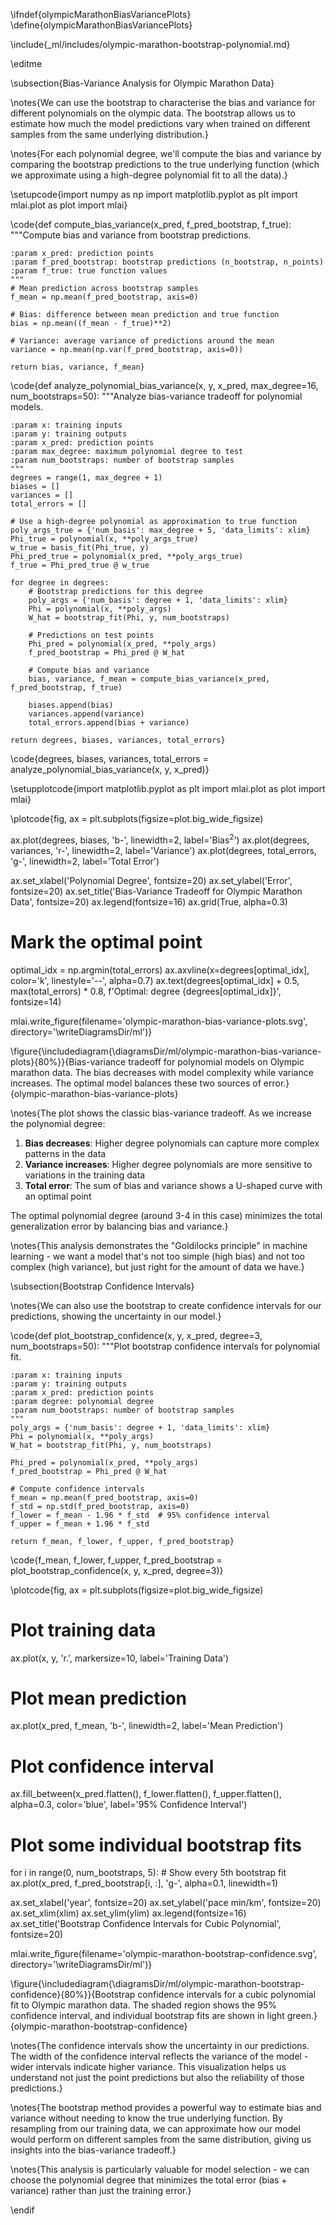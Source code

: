 \ifndef{olympicMarathonBiasVariancePlots}
\define{olympicMarathonBiasVariancePlots}

\include{_ml/includes/olympic-marathon-bootstrap-polynomial.md}

\editme

\subsection{Bias-Variance Analysis for Olympic Marathon Data}

\notes{We can use the bootstrap to characterise the bias and variance for different polynomials on the olympic data. The bootstrap allows us to estimate how much the model predictions vary when trained on different samples from the same underlying distribution.}

\notes{For each polynomial degree, we'll compute the bias and variance by comparing the bootstrap predictions to the true underlying function (which we approximate using a high-degree polynomial fit to all the data).}

\setupcode{import numpy as np
import matplotlib.pyplot as plt
import mlai.plot as plot
import mlai}

\code{def compute_bias_variance(x_pred, f_pred_bootstrap, f_true):
    """Compute bias and variance from bootstrap predictions.
    
    :param x_pred: prediction points
    :param f_pred_bootstrap: bootstrap predictions (n_bootstrap, n_points)
    :param f_true: true function values
    """
    # Mean prediction across bootstrap samples
    f_mean = np.mean(f_pred_bootstrap, axis=0)
    
    # Bias: difference between mean prediction and true function
    bias = np.mean((f_mean - f_true)**2)
    
    # Variance: average variance of predictions around the mean
    variance = np.mean(np.var(f_pred_bootstrap, axis=0))
    
    return bias, variance, f_mean}

\code{def analyze_polynomial_bias_variance(x, y, x_pred, max_degree=16, num_bootstraps=50):
    """Analyze bias-variance tradeoff for polynomial models.
    
    :param x: training inputs
    :param y: training outputs  
    :param x_pred: prediction points
    :param max_degree: maximum polynomial degree to test
    :param num_bootstraps: number of bootstrap samples
    """
    degrees = range(1, max_degree + 1)
    biases = []
    variances = []
    total_errors = []
    
    # Use a high-degree polynomial as approximation to true function
    poly_args_true = {'num_basis': max_degree + 5, 'data_limits': xlim}
    Phi_true = polynomial(x, **poly_args_true)
    w_true = basis_fit(Phi_true, y)
    Phi_pred_true = polynomial(x_pred, **poly_args_true)
    f_true = Phi_pred_true @ w_true
    
    for degree in degrees:
        # Bootstrap predictions for this degree
        poly_args = {'num_basis': degree + 1, 'data_limits': xlim}
        Phi = polynomial(x, **poly_args)
        W_hat = bootstrap_fit(Phi, y, num_bootstraps)
        
        # Predictions on test points
        Phi_pred = polynomial(x_pred, **poly_args)
        f_pred_bootstrap = Phi_pred @ W_hat
        
        # Compute bias and variance
        bias, variance, f_mean = compute_bias_variance(x_pred, f_pred_bootstrap, f_true)
        
        biases.append(bias)
        variances.append(variance)
        total_errors.append(bias + variance)
        
    return degrees, biases, variances, total_errors}

\code{degrees, biases, variances, total_errors = analyze_polynomial_bias_variance(x, y, x_pred)}

\setupplotcode{import matplotlib.pyplot as plt
import mlai.plot as plot
import mlai}

\plotcode{fig, ax = plt.subplots(figsize=plot.big_wide_figsize)

ax.plot(degrees, biases, 'b-', linewidth=2, label='Bias$^2$')
ax.plot(degrees, variances, 'r-', linewidth=2, label='Variance')
ax.plot(degrees, total_errors, 'g-', linewidth=2, label='Total Error')

ax.set_xlabel('Polynomial Degree', fontsize=20)
ax.set_ylabel('Error', fontsize=20)
ax.set_title('Bias-Variance Tradeoff for Olympic Marathon Data', fontsize=20)
ax.legend(fontsize=16)
ax.grid(True, alpha=0.3)

# Mark the optimal point
optimal_idx = np.argmin(total_errors)
ax.axvline(x=degrees[optimal_idx], color='k', linestyle='--', alpha=0.7)
ax.text(degrees[optimal_idx] + 0.5, max(total_errors) * 0.8, 
        f'Optimal: degree {degrees[optimal_idx]}', fontsize=14)

mlai.write_figure(filename='olympic-marathon-bias-variance-plots.svg', 
                  directory='\writeDiagramsDir/ml')}

\figure{\includediagram{\diagramsDir/ml/olympic-marathon-bias-variance-plots}{80%}}{Bias-variance tradeoff for polynomial models on Olympic marathon data. The bias decreases with model complexity while variance increases. The optimal model balances these two sources of error.}{olympic-marathon-bias-variance-plots}

\notes{The plot shows the classic bias-variance tradeoff. As we increase the polynomial degree:

1. **Bias decreases**: Higher degree polynomials can capture more complex patterns in the data
2. **Variance increases**: Higher degree polynomials are more sensitive to variations in the training data
3. **Total error**: The sum of bias and variance shows a U-shaped curve with an optimal point

The optimal polynomial degree (around 3-4 in this case) minimizes the total generalization error by balancing bias and variance.}

\notes{This analysis demonstrates the "Goldilocks principle" in machine learning - we want a model that's not too simple (high bias) and not too complex (high variance), but just right for the amount of data we have.}

\subsection{Bootstrap Confidence Intervals}

\notes{We can also use the bootstrap to create confidence intervals for our predictions, showing the uncertainty in our model.}

\code{def plot_bootstrap_confidence(x, y, x_pred, degree=3, num_bootstraps=50):
    """Plot bootstrap confidence intervals for polynomial fit.
    
    :param x: training inputs
    :param y: training outputs
    :param x_pred: prediction points
    :param degree: polynomial degree
    :param num_bootstraps: number of bootstrap samples
    """
    poly_args = {'num_basis': degree + 1, 'data_limits': xlim}
    Phi = polynomial(x, **poly_args)
    W_hat = bootstrap_fit(Phi, y, num_bootstraps)
    
    Phi_pred = polynomial(x_pred, **poly_args)
    f_pred_bootstrap = Phi_pred @ W_hat
    
    # Compute confidence intervals
    f_mean = np.mean(f_pred_bootstrap, axis=0)
    f_std = np.std(f_pred_bootstrap, axis=0)
    f_lower = f_mean - 1.96 * f_std  # 95% confidence interval
    f_upper = f_mean + 1.96 * f_std
    
    return f_mean, f_lower, f_upper, f_pred_bootstrap}

\code{f_mean, f_lower, f_upper, f_pred_bootstrap = plot_bootstrap_confidence(x, y, x_pred, degree=3)}

\plotcode{fig, ax = plt.subplots(figsize=plot.big_wide_figsize)

# Plot training data
ax.plot(x, y, 'r.', markersize=10, label='Training Data')

# Plot mean prediction
ax.plot(x_pred, f_mean, 'b-', linewidth=2, label='Mean Prediction')

# Plot confidence interval
ax.fill_between(x_pred.flatten(), f_lower.flatten(), f_upper.flatten(), 
                alpha=0.3, color='blue', label='95% Confidence Interval')

# Plot some individual bootstrap fits
for i in range(0, num_bootstraps, 5):  # Show every 5th bootstrap fit
    ax.plot(x_pred, f_pred_bootstrap[i, :], 'g-', alpha=0.1, linewidth=1)

ax.set_xlabel('year', fontsize=20)
ax.set_ylabel('pace min/km', fontsize=20)
ax.set_xlim(xlim)
ax.set_ylim(ylim)
ax.legend(fontsize=16)
ax.set_title('Bootstrap Confidence Intervals for Cubic Polynomial', fontsize=20)

mlai.write_figure(filename='olympic-marathon-bootstrap-confidence.svg', 
                  directory='\writeDiagramsDir/ml')}

\figure{\includediagram{\diagramsDir/ml/olympic-marathon-bootstrap-confidence}{80%}}{Bootstrap confidence intervals for a cubic polynomial fit to Olympic marathon data. The shaded region shows the 95% confidence interval, and individual bootstrap fits are shown in light green.}{olympic-marathon-bootstrap-confidence}

\notes{The confidence intervals show the uncertainty in our predictions. The width of the confidence interval reflects the variance of the model - wider intervals indicate higher variance. This visualization helps us understand not just the point predictions but also the reliability of those predictions.}

\notes{The bootstrap method provides a powerful way to estimate bias and variance without needing to know the true underlying function. By resampling from our training data, we can approximate how our model would perform on different samples from the same distribution, giving us insights into the bias-variance tradeoff.}

\notes{This analysis is particularly valuable for model selection - we can choose the polynomial degree that minimizes the total error (bias + variance) rather than just the training error.}

\endif
